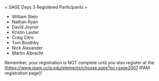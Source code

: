 = SAGE Days 3 Registered Participants =
 * William Stein
 * Nathan Ryan
 * David Joyner
 * Kristin Lauter
 * Craig Citro
 * Tom Boothby
 * Nick Alexander
 * Martin Albrecht

Remember, your registration is NOT complete until you also register at the 
[https://www.ipam.ucla.edu/elements/choose.aspx?pc=sage2007 IPAM registration page]!
